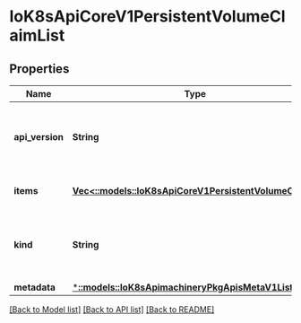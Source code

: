 # IoK8sApiCoreV1PersistentVolumeClaimList

## Properties
Name | Type | Description | Notes
------------ | ------------- | ------------- | -------------
**api_version** | **String** | APIVersion defines the versioned schema of this representation of an object. Servers should convert recognized schemas to the latest internal value, and may reject unrecognized values. More info: https://git.k8s.io/community/contributors/devel/api-conventions.md#resources | [optional] 
**items** | [**Vec<::models::IoK8sApiCoreV1PersistentVolumeClaim>**](io.k8s.api.core.v1.PersistentVolumeClaim.md) | A list of persistent volume claims. More info: https://kubernetes.io/docs/concepts/storage/persistent-volumes#persistentvolumeclaims | 
**kind** | **String** | Kind is a string value representing the REST resource this object represents. Servers may infer this from the endpoint the client submits requests to. Cannot be updated. In CamelCase. More info: https://git.k8s.io/community/contributors/devel/api-conventions.md#types-kinds | [optional] 
**metadata** | [***::models::IoK8sApimachineryPkgApisMetaV1ListMeta**](io.k8s.apimachinery.pkg.apis.meta.v1.ListMeta.md) |  | [optional] 

[[Back to Model list]](../README.md#documentation-for-models) [[Back to API list]](../README.md#documentation-for-api-endpoints) [[Back to README]](../README.md)


